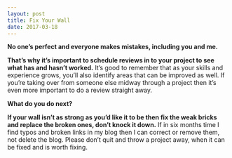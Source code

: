 ```yaml
---
layout: post
title: Fix Your Wall
date: 2017-03-18
---
```


**No one’s perfect and everyone makes mistakes, including you and me.**

**That’s why it’s important to schedule reviews in to your project to see what has and hasn’t worked.** It’s good to remember that as your skills and experience grows, you’ll also identify areas that can be improved as well. If you’re taking over from someone else midway through a project then it’s even more important to do a review straight away.

**What do you do next?**

**If your wall isn’t as strong as you’d like it to be then fix the weak bricks and replace the broken ones, don’t knock it down.** If in six months time I find typos and broken links in my blog then I can correct or remove them, not delete the blog. Please don’t quit and throw a project away, when it can be fixed and is worth fixing.